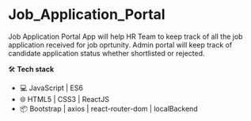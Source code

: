 # Job_Application_Portal

Job Application Portal App will help HR Team to keep track of all the job application received for job oprtunity.
Admin portal will keep track of candidate application status whether shortlisted or rejected. 

🛠 **Tech stack**
- 💻 JavaScript | ES6
- 🌐 HTML5 | CSS3 | ReactJS 
- 📦 Bootstrap | axios | react-router-dom | localBackend
